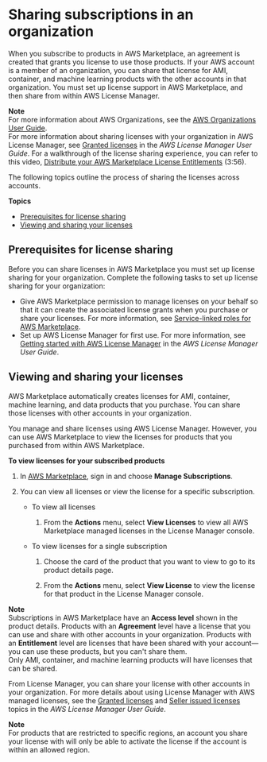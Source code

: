 # Sharing subscriptions in an organization<a name="organizations-sharing"></a>

When you subscribe to products in AWS Marketplace, an agreement is created that grants you license to use those products\. If your AWS account is a member of an organization, you can share that license for AMI, container, and machine learning products with the other accounts in that organization\. You must set up license support in AWS Marketplace, and then share from within AWS License Manager\.

**Note**  
For more information about AWS Organizations, see the [AWS Organizations User Guide](https://docs.aws.amazon.com/organizations/latest/userguide/)\.  
For more information about sharing licenses with your organization in AWS License Manager, see [ Granted licenses](https://docs.aws.amazon.com/license-manager/latest/userguide/granted-licenses.html) in the *AWS License Manager User Guide*\. For a walkthrough of the license sharing experience, you can refer to this video, [Distribute your AWS Marketplace License Entitlements](https://www.youtube.com/watch?v=BY3O1p6xHvo) \(3:56\)\.

The following topics outline the process of sharing the licenses across accounts\.

**Topics**
+ [Prerequisites for license sharing](#license-sharing-prereqs)
+ [Viewing and sharing your licenses](#view-share-licenses)

## Prerequisites for license sharing<a name="license-sharing-prereqs"></a>

Before you can share licenses in AWS Marketplace you must set up license sharing for your organization\. Complete the following tasks to set up license sharing for your organization:
+ Give AWS Marketplace permission to manage licenses on your behalf so that it can create the associated license grants when you purchase or share your licenses\. For more information, see [Service\-linked roles for AWS Marketplace](buyer-using-service-linked-roles.md)\.
+ Set up AWS License Manager for first use\. For more information, see [ Getting started with AWS License Manager](https://docs.aws.amazon.com/license-manager/latest/userguide/getting-started.html) in the *AWS License Manager User Guide*\.

## Viewing and sharing your licenses<a name="view-share-licenses"></a>

AWS Marketplace automatically creates licenses for AMI, container, machine learning, and data products that you purchase\. You can share those licenses with other accounts in your organization\.

You manage and share licenses using AWS License Manager\. However, you can use AWS Marketplace to view the licenses for products that you purchased from within AWS Marketplace\.

**To view licenses for your subscribed products**

1. In [AWS Marketplace](https://console.aws.amazon.com/marketplace/), sign in and choose **Manage Subscriptions**\.

1. You can view all licenses or view the license for a specific subscription\.
   + To view all licenses

     1. From the **Actions** menu, select **View Licenses** to view all AWS Marketplace managed licenses in the License Manager console\.
   + To view licenses for a single subscription

     1. Choose the card of the product that you want to view to go to its product details page\.

     1. From the **Actions** menu, select **View License** to view the license for that product in the License Manager console\.

**Note**  
Subscriptions in AWS Marketplace have an **Access level** shown in the product details\. Products with an **Agreement** level have a license that you can use and share with other accounts in your organization\. Products with an **Entitlement** level are licenses that have been shared with your account—you can use these products, but you can't share them\.  
Only AMI, container, and machine learning products will have licenses that can be shared\.

From License Manager, you can share your license with other accounts in your organization\. For more details about using License Manager with AWS managed licenses, see the [ Granted licenses](https://docs.aws.amazon.com/license-manager/latest/userguide/granted-licenses.html) and [Seller issued licenses](https://docs.aws.amazon.com/license-manager/latest/userguide/granted-licenses.html) topics in the *AWS License Manager User Guide*\.

**Note**  
For products that are restricted to specific regions, an account you share your license with will only be able to activate the license if the account is within an allowed region\.